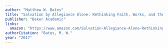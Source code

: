 ```yaml
---
author: "Matthew W. Bates"
title: "Salvation by Allegiance Alone: Rethinking Faith, Works, and the Gospel of Jesus the King"
publisher: "Baker Academic"
links:
  amazon: "https://www.amazon.com/Salvation-Allegiance-Alone-Rethinking-Gospel/dp/0801097975"
authorCitation: "Bates, M. W."
year: "2017"
---
```

